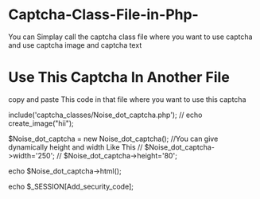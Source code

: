 # Captcha-Class-File-in-Php-
You can Simplay call the captcha class file  where you want to use captcha  and use captcha image and captcha text 
<h1> Use This Captcha In Another File </h1>
<p>copy and paste This code in that file where you want to use this captcha </p>

include('captcha_classes/Noise_dot_captcha.php');
// echo create_image("hii");


$Noise_dot_captcha = new Noise_dot_captcha();
//You can give dynamically height and width Like This 
// $Noise_dot_captcha->width='250';
// $Noise_dot_captcha->height='80';



echo $Noise_dot_captcha->html();

echo $_SESSION[Add_security_code];

